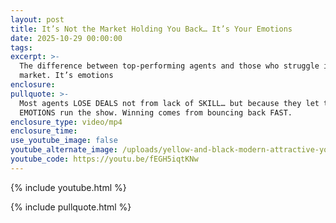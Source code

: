 ```yaml
---
layout: post
title: It’s Not the Market Holding You Back… It’s Your Emotions
date: 2025-10-29 00:00:00
tags:
excerpt: >-
  The difference between top-performing agents and those who struggle isn’t the
  market. It’s emotions
enclosure:
pullquote: >-
  Most agents LOSE DEALS not from lack of SKILL… but because they let their
  EMOTIONS run the show. Winning comes from bouncing back FAST.
enclosure_type: video/mp4
enclosure_time:
use_youtube_image: false
youtube_alternate_image: /uploads/yellow-and-black-modern-attractive-youtube-thumbnail-4.png
youtube_code: https://youtu.be/fEGH5iqtKNw
---
```

{% include youtube.html %}

{% include pullquote.html %}
